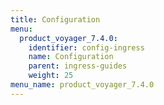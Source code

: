 ```yaml
---
title: Configuration
menu:
  product_voyager_7.4.0:
    identifier: config-ingress
    name: Configuration
    parent: ingress-guides
    weight: 25
menu_name: product_voyager_7.4.0
---
```


